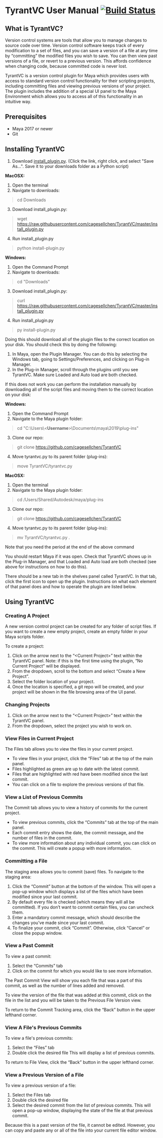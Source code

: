 # TyrantVC User Manual [![Build Status](https://travis-ci.org/cagesellchen/TyrantVC.svg?branch=master)](https://travis-ci.org/cagesellchen/TyrantVC)

## What is TyrantVC?
Version control systems are tools that allow you to manage changes to source code over time. Version control software keeps track of every modification to a set of files, and you can save a version of a file at any time by “committing” the modified files you wish to save. You can then view past versions of a file, or revert to a previous version. This affords confidence when changing code, because committed code is never lost.

TyrantVC is a version control plugin for Maya which provides users with access to standard version control functionality for their scripting projects, including committing files and viewing previous versions of your project. The plugin includes the addition of a special UI panel to the Maya Environment which allows you to access all of this functionality in an intuitive way.

## Prerequisites
* Maya 2017 or newer
* Git

## Installing TyrantVC
1. Download [install_plugin.py](https://raw.githubusercontent.com/cagesellchen/TyrantVC/master/install_plugin.py). (Click the link, right click, and select "Save As...". Save it to your downloads folder as a Python script)

**MacOSX:**
1. Open the terminal
2. Navigate to downloads:
> cd Downloads
3. Download install_plugin.py:
> wget https://raw.githubusercontent.com/cagesellchen/TyrantVC/master/install_plugin.py
4. Run install_plugin.py
> python install-plugin.py

**Windows:**
1. Open the Command Prompt
2. Navigate to downloads:
> cd "Downloads"
3. Download install_plugin.py:
> curl https://raw.githubusercontent.com/cagesellchen/TyrantVC/master/install_plugin.py
4. Run install_plugin.py
> py install-plugin.py

Doing this should download all of the plugin files to the correct location on your disk. You should check this by doing the following:

1. In Maya, open the Plugin Manager. You can do this by selecting the Windows tab, going to Settings/Preferences, and clicking on Plug-in Manager.
2. In the Plug-in Manager, scroll through the plugins until you see TyrantVC. 
Make sure Loaded and Auto load are both checked.

If this does not work you can perform the installation manually by downloading all of the script files and moving them to the correct location on your disk:

**Windows:**
1. Open the Command Prompt
2. Navigate to the Maya plugin folder: 
> cd "C:\Users\\<**Username**>\Documents\maya\2019\plug-ins"
3. Clone our repo: 
> git clone https://github.com/cagesellchen/TyrantVC
4. Move tyrantvc.py to its parent folder (plug-ins): 
> move TyrantVC/tyrantvc.py

**MacOSX:**
1. Open the terminal
2. Navigate to the Maya plugin folder: 
> cd /Users/Shared/Autodesk/maya/plug-ins
3. Clone our repo: 
> git clone https://github.com/cagesellchen/TyrantVC
4. Move tyrantvc.py to its parent folder (plug-ins): 
> mv TyrantVC/tyrantvc.py .

Note that you need the period at the end of the above command

You should restart Maya if it was open. Check that TyrantVC shows up in the Plug-in Manager, and that Loaded and Auto load are both checked (see above for instructions on how to do this). 

There should be a new tab in the shelves panel called TyrantVC. In that tab, click the first icon to open up the plugin. Instructions on what each element of that panel does and how to operate the plugin are listed below.

  
## Using TyrantVC
### Creating A Project
A new version control project can be created for any folder of script files. If you want to create a new empty project, create an empty folder in your Maya scripts folder.

To create a project:
1. Click on the arrow next to the “\<Current Project>” text within the TyrantVC panel. Note: if this is the first time using the plugin, “No Current Project” will be displayed.
2. From the dropdown, scroll to the bottom and select “Create a New Project”. 
3. Select the folder location of your project. 
4. Once the location is specified, a git repo will be created, and your project will be shown in the file browsing area of the UI panel.
  
### Changing Projects
1. Click on the arrow next to the “\<Current Project>” text within the TyrantVC panel. 
2. From the dropdown, select the project you wish to work on.

### View Files in Current Project
The Files tab allows you to view the files in your current project. 
* To view files in your project, click the “Files” tab at the top of the main panel.
* Files highlighted as green are up to date with the latest commit.
* Files that are highlighted with red have been modified since the last commit. 
* You can click on a file to explore the previous versions of that file. 

### View a List of Previous Commits
The Commit tab allows you to view a history of commits for the current project. 
* To view previous commits, click the “Commits” tab at the top of the main panel. 
* Each commit entry shows the date, the commit message, and the number of files in the commit. 
* To view more information about any individual commit, you can click on the commit. This will create a popup with more information.

### Committing a File
The staging area allows you to commit (save) files. To navigate to the staging area:
1. Click the “Commit” button at the bottom of the window. This will open a pop-up window which displays a list of the files which have been modified since your last commit.
2. By default every file is checked (which means they will all be committed).  If you don’t want to commit certain files, you can uncheck them.
3. Enter a mandatory commit message, which should describe the changes you’ve made since your last commit.
4. To finalize your commit, click “Commit”.  Otherwise, click “Cancel” or close the popup window.

### View a Past Commit
To view a past commit: 
1. Select the “Commits” tab
2. Click on the commit for which you would like to see more information.

The Past Commit View will show you each file that was a part of this commit, as well as the number of lines added and removed. 

To view the version of the file that was added at this commit, click on the file in the list and you will be taken to the Previous File Version view.

To return to the Commit Tracking area, click the “Back” button in the upper lefthand corner.

### View A File's Previous Commits
To view a file's previous commits:
1. Select the “Files” tab
2. Double click the desired file  This will display a list of previous commits. 

To return to File View, click the “Back” button in the upper lefthand corner.

### View a Previous Version of a File
To view a previous version of a file:
1. Select the Files tab
2. Double click the desired file
3. Select the desired commit from the list of previous commits. This will open a pop-up window, displaying the state of the file at that previous commit.  

Because this is a past version of the file, it cannot be edited.  However, you can copy and paste any or all of the file into your current file editor window.






 

